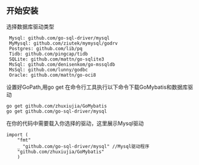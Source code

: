 ## 开始安装
选择数据库驱动类型
```
 Mysql: github.com/go-sql-driver/mysql
 MyMysql: github.com/ziutek/mymysql/godrv
 Postgres: github.com/lib/pq
 Tidb: github.com/pingcap/tidb
 SQLite: github.com/mattn/go-sqlite3
 MsSql: github.com/denisenkom/go-mssqldb
 MsSql: github.com/lunny/godbc
 Oracle: github.com/mattn/go-oci8
 ```
设置好GoPath,用go get 在命令行工具执行以下命令下载GoMybatis和数据库驱动
```
go get github.com/zhuxiujia/GoMybatis
go get github.com/go-sql-driver/mysql
```
在你的代码中需要载入你选择的驱动，这里展示Mysql驱动
```
import (
	"fmt"
	_ "github.com/go-sql-driver/mysql" //Mysql驱动程序
	"github.com/zhuxiujia/GoMybatis"
	)
```